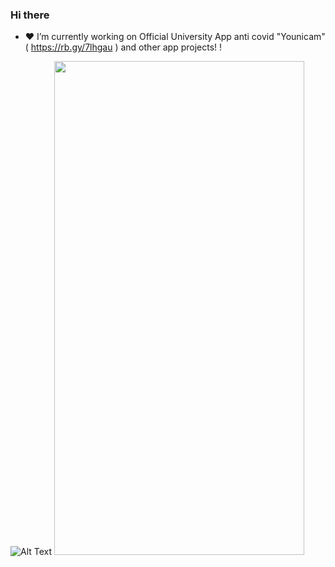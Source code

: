 ### Hi there 


- ❤️ I’m currently working on Official University App anti covid "Younicam" ( https://rb.gy/7lhgau )  and other app projects! !



![Alt Text](https://media.giphy.com/media/8UHQOqnGhPqoxKH5UJ/giphy.gif )
<img src="https://cloud.githubusercontent.com/assets/yourgif.gif" width="400" height="790">
